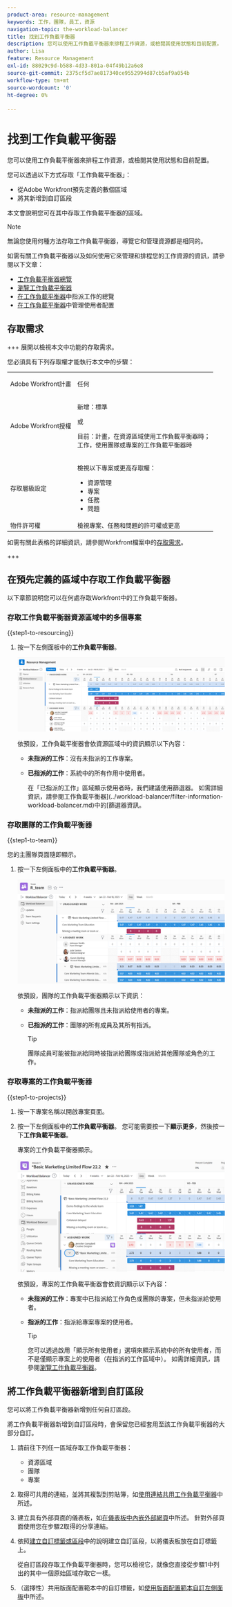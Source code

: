 ```yaml
---
product-area: resource-management
keywords: 工作，團隊，員工，資源
navigation-topic: the-workload-balancer
title: 找到工作負載平衡器
description: 您可以使用工作負載平衡器來排程工作資源，或檢閱其使用狀態和目前配置。
author: Lisa
feature: Resource Management
exl-id: 88029c9d-b588-4d33-801a-04f49b12a6e8
source-git-commit: 2375cf5d7ae817340ce9552994d87cb5af9a054b
workflow-type: tm+mt
source-wordcount: '0'
ht-degree: 0%

---
```


# 找到工作負載平衡器

您可以使用工作負載平衡器來排程工作資源，或檢閱其使用狀態和目前配置。

您可以透過以下方式存取「工作負載平衡器」：

* 從Adobe Workfront預先定義的數個區域
* 將其新增到自訂區段

本文會說明您可在其中存取工作負載平衡器的區域。

>[!NOTE]
>
>無論您使用何種方法存取工作負載平衡器，導覽它和管理資源都是相同的。
>
>如需有關工作負載平衡器以及如何使用它來管理和排程您的工作資源的資訊，請參閱以下文章：
>
>* [工作負載平衡器總覽](../../resource-mgmt/workload-balancer/overview-workload-balancer.md)
>* [瀏覽工作負載平衡器](../../resource-mgmt/workload-balancer/navigate-the-workload-balancer.md)
>* [在工作負載平衡器](../../resource-mgmt/workload-balancer/assign-work-in-workload-balancer.md)中指派工作的總覽
>* [在工作負載平衡器](../../resource-mgmt/workload-balancer/manage-user-allocations-workload-balancer.md)中管理使用者配置

## 存取需求

+++ 展開以檢視本文中功能的存取需求。

您必須具有下列存取權才能執行本文中的步驟：

<table style="table-layout:auto"> 
 <col> 
 <col> 
 <tbody> 
  <tr> 
   <td role="rowheader">Adobe Workfront計畫</td> 
   <td> <p>任何 </p> </td> 
  </tr> 
  <tr> 
   <td role="rowheader">Adobe Workfront授權</td> 
   <td><p>新增：標準</p>
       <p>或</p>
       <p>目前：計畫，在資源區域使用工作負載平衡器時；</br>
       工作，使用團隊或專案的工作負載平衡器時</p></td>
  </tr> 
   <td role="rowheader">存取層級設定</td> 
   <td> <p>檢視以下專案或更高存取權：</p> 
    <ul> 
     <li>資源管理</li> 
     <li>專案</li> 
     <li>任務</li> 
     <li>問題</li> 
    </ul> </td> 
  </tr> 
  <tr> 
   <td role="rowheader">物件許可權</td> 
   <td>檢視專案、任務和問題的許可權或更高</td> 
  </tr> 
 </tbody> 
</table>

如需有關此表格的詳細資訊，請參閱Workfront檔案中的[存取需求](/help/quicksilver/administration-and-setup/add-users/access-levels-and-object-permissions/access-level-requirements-in-documentation.md)。

+++

## 在預先定義的區域中存取工作負載平衡器

以下章節說明您可以在何處存取Workfront中的工作負載平衡器。

### 存取工作負載平衡器資源區域中的多個專案

{{step1-to-resourcing}}

1. 按一下左側面板中的&#x200B;**工作負載平衡器**。

   ![](assets/nwe-balancer-global.png)

   依預設，工作負載平衡器會依資源區域中的資訊顯示以下內容：

   * **未指派的工作**：沒有未指派的工作專案。
   * **已指派的工作**：系統中的所有作用中使用者。

     在「已指派的工作」區域顯示使用者時，我們建議使用篩選器。 如需詳細資訊，請參閱工作負載平衡器](../workload-balancer/filter-information-workload-balancer.md)中的[篩選器資訊。

### 存取團隊的工作負載平衡器

{{step1-to-team}}

您的主團隊頁面隨即顯示。

1. 按一下左側面板中的&#x200B;**工作負載平衡器**。

   ![](assets/nwe-balancer-team-350x172.png)

   依預設，團隊的工作負載平衡器顯示以下資訊：

   * **未指派的工作**：指派給團隊且未指派給使用者的專案。
   * **已指派的工作**：團隊的所有成員及其所有指派。

     >[!TIP]
     >
     >團隊成員可能被指派給同時被指派給團隊或指派給其他團隊或角色的工作。

### 存取專案的工作負載平衡器

{{step1-to-projects}}

1. 按一下專案名稱以開啟專案頁面。
1. 按一下左側面板中的&#x200B;**工作負載平衡器**。 您可能需要按一下&#x200B;**顯示更多**，然後按一下&#x200B;**工作負載平衡器**。

   專案的工作負載平衡器顯示。

   ![](assets/nwe-balancer-project-350x152.png)

   依預設，專案的工作負載平衡器會依資訊顯示以下內容：

   * **未指派的工作**：專案中已指派給工作角色或團隊的專案，但未指派給使用者。
   * **指派的工作**：指派給專案專案的使用者。

     >[!TIP]
     >
     >您可以透過啟用「顯示所有使用者」選項來顯示系統中的所有使用者，而不是僅顯示專案上的使用者（在指派的工作區域中）。 如需詳細資訊，請參閱[瀏覽工作負載平衡器](../workload-balancer/navigate-the-workload-balancer.md)。


## 將工作負載平衡器新增到自訂區段

您可以將工作負載平衡器新增到任何自訂區段。

將工作負載平衡器新增到自訂區段時，會保留您已經套用至該工作負載平衡器的大部分自訂。

1. 請前往下列任一區域存取工作負載平衡器：

   * 資源區域
   * 團隊
   * 專案

1. 取得可共用的連結，並將其複製到剪貼簿，如[使用連結共用工作負載平衡器](../../resource-mgmt/workload-balancer/share-link-for-workload-balancer.md)中所述。
1. 建立具有外部頁面的儀表板，如[在儀表板中內嵌外部網頁](../../reports-and-dashboards/dashboards/creating-and-managing-dashboards/embed-external-web-page-dashboard.md)中所述。 針對外部頁面使用您在步驟2取得的分享連結。

   <!--
      (NOTE: ensure this stays correct)
      -->

1. 依照[建立自訂標籤或區段](../../workfront-basics/manage-your-account-and-profile/configuring-your-user-profile/create-custom-tabs.md)中的說明建立自訂區段，以將儀表板放在自訂標籤上。

   從自訂區段存取工作負載平衡器時，您可以檢視它，就像您直接從步驟1中列出的其中一個原始區域存取它一樣。

   <!--
      (NOTE: ensure this stays correct)
     -->

1. （選擇性）共用版面配置範本中的自訂標籤，如[使用版面配置範本自訂左側面板](../../administration-and-setup/customize-workfront/use-layout-templates/customize-left-panel.md)中所述。


<!--
For a team:

* From the Workload Balancer section of a team.

  You can adjust allocations and review or assign work from multiple projects to individual team members.

For a project:

  You can do the following when you use the Workload Balancer within a project:

   * Assign work on the project to users already assigned other work on the project.
   * Assign work to any user that might not be on the project.

   * View additional work that users are assigned to on other projects.
   * Adjust user allocations to work items.-->